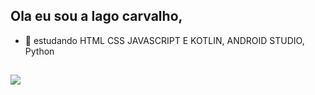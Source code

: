 

<!--
**iagocarvalho07/iagocarvalho07** is a ✨ _special_ ✨ repository because its `README.md` (this file) appears on your GitHub profile.

Here are some ideas to get you started:
-->


## Ola eu sou a Iago carvalho,
- 🌱 estudando HTML CSS JAVASCRIPT E KOTLIN, ANDROID STUDIO, Python
  
  ##
 
<div> 
  <a href="[https://www.linkedin.com/in/iago-dos-santos-carvalho-b096a21b8/](https://www.linkedin.com/in/iago-carvalho-b096a21b8/)](https://www.linkedin.com/in/iago-carvalho-b096a21b8/)" target="_blank"><img src="https://img.shields.io/badge/-LinkedIn-%230077B5?style=for-the-badge&logo=linkedin&logoColor=white" target="_blank"></a> 
 

